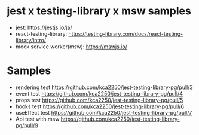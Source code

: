 # jest x testing-library x msw samples

- jest: https://jestjs.io/ja/
- react-testing-library: https://testing-library.com/docs/react-testing-library/intro/
- mock service worker(msw): https://mswjs.io/

# Samples

- rendering test https://github.com/kca2250/jest-testing-library-pg/pull/3
- event test https://github.com/kca2250/jest-testing-library-pg/pull/4
- props test https://github.com/kca2250/jest-testing-library-pg/pull/5
- hooks test https://github.com/kca2250/jest-testing-library-pg/pull/6
- useEffect test https://github.com/kca2250/jest-testing-library-pg/pull/7
- Api test with msw https://github.com/kca2250/jest-testing-library-pg/pull/9
